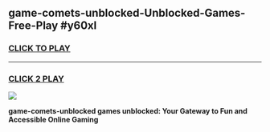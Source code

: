 
## game-comets-unblocked-Unblocked-Games-Free-Play #y60xl
<h3>
<a href="https://us.freeplayer.one?title=game-comets-unblocked&ref=9M">CLICK TO PLAY</a></h3>
<hr>

<h3>
<a href="https://us.freeplayer.one?title=game-comets-unblocked&ref=9M">CLICK 2 PLAY</a>
  
</h3>

<a href="https://us.freeplayer.one?title=game-comets-unblocked&ref=9M"><img src="https://clearcache.store/games.png"></a>


**game-comets-unblocked games unblocked: Your Gateway to Fun and Accessible Online Gaming**
